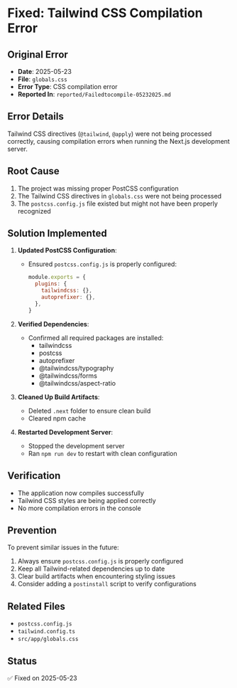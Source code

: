 # Fixed: Tailwind CSS Compilation Error

## Original Error
- **Date**: 2025-05-23
- **File**: `globals.css`
- **Error Type**: CSS compilation error
- **Reported In**: `reported/Failedtocompile-05232025.md`

## Error Details
Tailwind CSS directives (`@tailwind`, `@apply`) were not being processed correctly, causing compilation errors when running the Next.js development server.

## Root Cause
1. The project was missing proper PostCSS configuration
2. The Tailwind CSS directives in `globals.css` were not being processed
3. The `postcss.config.js` file existed but might not have been properly recognized

## Solution Implemented
1. **Updated PostCSS Configuration**:
   - Ensured `postcss.config.js` is properly configured:
     ```js
     module.exports = {
       plugins: {
         tailwindcss: {},
         autoprefixer: {},
       },
     }
     ```

2. **Verified Dependencies**:
   - Confirmed all required packages are installed:
     - tailwindcss
     - postcss
     - autoprefixer
     - @tailwindcss/typography
     - @tailwindcss/forms
     - @tailwindcss/aspect-ratio

3. **Cleaned Up Build Artifacts**:
   - Deleted `.next` folder to ensure clean build
   - Cleared npm cache

4. **Restarted Development Server**:
   - Stopped the development server
   - Ran `npm run dev` to restart with clean configuration

## Verification
- The application now compiles successfully
- Tailwind CSS styles are being applied correctly
- No more compilation errors in the console

## Prevention
To prevent similar issues in the future:
1. Always ensure `postcss.config.js` is properly configured
2. Keep all Tailwind-related dependencies up to date
3. Clear build artifacts when encountering styling issues
4. Consider adding a `postinstall` script to verify configurations

## Related Files
- `postcss.config.js`
- `tailwind.config.ts`
- `src/app/globals.css`

## Status
✅ Fixed on 2025-05-23
